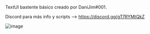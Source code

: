 TextUI bastente básico creado por DaniJim#001.

Discord para más info y scripts --> https://discord.gg/gT7RYMtQkZ

![image](https://imgur.com/a/SVR5coW)